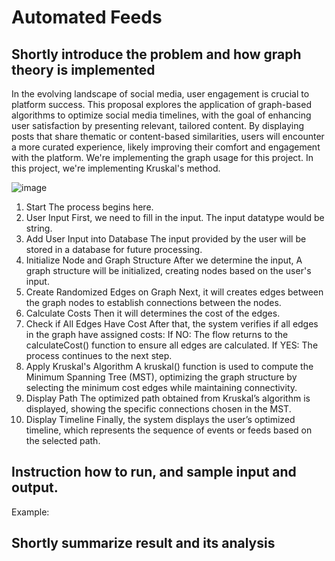 # Automated Feeds
## Shortly introduce the problem and how graph theory is implemented
In the evolving landscape of social media, user engagement is crucial to platform success. This proposal explores the application of graph-based algorithms to optimize social media timelines, with the goal of enhancing user satisfaction by presenting relevant, tailored content. By displaying posts that share thematic or content-based similarities, users will encounter a more curated experience, likely improving their comfort and engagement with the platform. We're implementing the graph usage for this project. In this project, we're implementing Kruskal's method.


![image](https://github.com/user-attachments/assets/cf74caf8-3a81-40b8-8790-3de8011dc8b9)


1. Start
The process begins here.
2. User Input
First, we need to fill in the input. The input datatype would be string.
3. Add User Input into Database
The input provided by the user will be stored in a database for future processing.
4. Initialize Node and Graph Structure
After we determine the input, A graph structure will be initialized, creating nodes based on the user's input.
5. Create Randomized Edges on Graph
Next, it will creates edges between the graph nodes to establish connections between the nodes.
6. Calculate Costs
Then it will determines the cost of the edges.
7. Check if All Edges Have Cost
After that, the system verifies if all edges in the graph have assigned costs:
If NO: The flow returns to the calculateCost() function to ensure all edges are calculated.
If YES: The process continues to the next step.
8. Apply Kruskal's Algorithm
A kruskal() function is used to compute the Minimum Spanning Tree (MST), optimizing the graph structure by selecting the minimum cost edges while maintaining connectivity.
9. Display Path
The optimized path obtained from Kruskal’s algorithm is displayed, showing the specific connections chosen in the MST.
10. Display Timeline
Finally, the system displays the user’s optimized timeline, which represents the sequence of events or feeds based on the selected path.
## Instruction how to run, and sample input and output. 
Example:

## Shortly summarize result and its analysis


